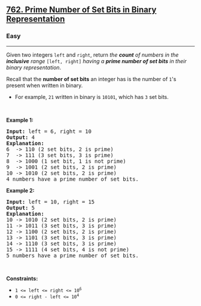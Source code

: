 <h2><a href="https://leetcode.com/problems/prime-number-of-set-bits-in-binary-representation/">762. Prime Number of Set Bits in Binary Representation</a></h2><h3>Easy</h3><hr><div style="user-select: auto;"><p style="user-select: auto;">Given two integers <code style="user-select: auto;">left</code> and <code style="user-select: auto;">right</code>, return <em style="user-select: auto;">the <strong style="user-select: auto;">count</strong> of numbers in the <strong style="user-select: auto;">inclusive</strong> range </em><code style="user-select: auto;">[left, right]</code><em style="user-select: auto;"> having a <strong style="user-select: auto;">prime number of set bits</strong> in their binary representation</em>.</p>

<p style="user-select: auto;">Recall that the <strong style="user-select: auto;">number of set bits</strong> an integer has is the number of <code style="user-select: auto;">1</code>'s present when written in binary.</p>

<ul style="user-select: auto;">
	<li style="user-select: auto;">For example, <code style="user-select: auto;">21</code> written in binary is <code style="user-select: auto;">10101</code>, which has <code style="user-select: auto;">3</code> set bits.</li>
</ul>

<p style="user-select: auto;">&nbsp;</p>
<p style="user-select: auto;"><strong style="user-select: auto;">Example 1:</strong></p>

<pre style="user-select: auto;"><strong style="user-select: auto;">Input:</strong> left = 6, right = 10
<strong style="user-select: auto;">Output:</strong> 4
<strong style="user-select: auto;">Explanation:</strong>
6  -&gt; 110 (2 set bits, 2 is prime)
7  -&gt; 111 (3 set bits, 3 is prime)
8  -&gt; 1000 (1 set bit, 1 is not prime)
9  -&gt; 1001 (2 set bits, 2 is prime)
10 -&gt; 1010 (2 set bits, 2 is prime)
4 numbers have a prime number of set bits.
</pre>

<p style="user-select: auto;"><strong style="user-select: auto;">Example 2:</strong></p>

<pre style="user-select: auto;"><strong style="user-select: auto;">Input:</strong> left = 10, right = 15
<strong style="user-select: auto;">Output:</strong> 5
<strong style="user-select: auto;">Explanation:</strong>
10 -&gt; 1010 (2 set bits, 2 is prime)
11 -&gt; 1011 (3 set bits, 3 is prime)
12 -&gt; 1100 (2 set bits, 2 is prime)
13 -&gt; 1101 (3 set bits, 3 is prime)
14 -&gt; 1110 (3 set bits, 3 is prime)
15 -&gt; 1111 (4 set bits, 4 is not prime)
5 numbers have a prime number of set bits.
</pre>

<p style="user-select: auto;">&nbsp;</p>
<p style="user-select: auto;"><strong style="user-select: auto;">Constraints:</strong></p>

<ul style="user-select: auto;">
	<li style="user-select: auto;"><code style="user-select: auto;">1 &lt;= left &lt;= right &lt;= 10<sup style="user-select: auto;">6</sup></code></li>
	<li style="user-select: auto;"><code style="user-select: auto;">0 &lt;= right - left &lt;= 10<sup style="user-select: auto;">4</sup></code></li>
</ul>
</div>